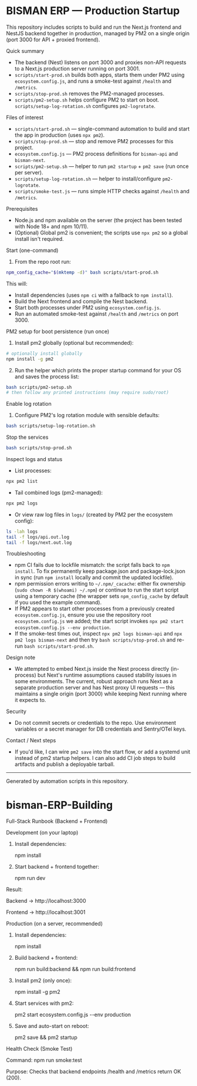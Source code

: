 # BISMAN ERP — Production Startup

This repository includes scripts to build and run the Next.js frontend and NestJS backend together in production, managed by PM2 on a single origin (port 3000 for API + proxied frontend).

Quick summary
- The backend (Nest) listens on port 3000 and proxies non-API requests to a Next.js production server running on port 3001.
- `scripts/start-prod.sh` builds both apps, starts them under PM2 using `ecosystem.config.js`, and runs a smoke-test against `/health` and `/metrics`.
- `scripts/stop-prod.sh` removes the PM2-managed processes.
- `scripts/pm2-setup.sh` helps configure PM2 to start on boot. `scripts/setup-log-rotation.sh` configures `pm2-logrotate`.

Files of interest
- `scripts/start-prod.sh` — single-command automation to build and start the app in production (uses `npx pm2`).
- `scripts/stop-prod.sh` — stop and remove PM2 processes for this project.
- `ecosystem.config.js` — PM2 process definitions for `bisman-api` and `bisman-next`.
- `scripts/pm2-setup.sh` — helper to run `pm2 startup` + `pm2 save` (run once per server).
- `scripts/setup-log-rotation.sh` — helper to install/configure `pm2-logrotate`.
- `scripts/smoke-test.js` — runs simple HTTP checks against `/health` and `/metrics`.

Prerequisites
- Node.js and npm available on the server (the project has been tested with Node 18+ and npm 10/11).
- (Optional) Global pm2 is convenient; the scripts use `npx pm2` so a global install isn't required.

Start (one-command)
1. From the repo root run:

```bash
npm_config_cache="$(mktemp -d)" bash scripts/start-prod.sh
```

This will:
- Install dependencies (uses `npm ci` with a fallback to `npm install`).
- Build the Next frontend and compile the Nest backend.
- Start both processes under PM2 using `ecosystem.config.js`.
- Run an automated smoke-test against `/health` and `/metrics` on port 3000.

PM2 setup for boot persistence (run once)
1. Install pm2 globally (optional but recommended):

```bash
# optionally install globally
npm install -g pm2
```

2. Run the helper which prints the proper startup command for your OS and saves the process list:

```bash
bash scripts/pm2-setup.sh
# then follow any printed instructions (may require sudo/root)
```

Enable log rotation
1. Configure PM2's log rotation module with sensible defaults:

```bash
bash scripts/setup-log-rotation.sh
```

Stop the services

```bash
bash scripts/stop-prod.sh
```

Inspect logs and status
- List processes:

```bash
npx pm2 list
```

- Tail combined logs (pm2-managed):

```bash
npx pm2 logs
```

- Or view raw log files in `logs/` (created by PM2 per the ecosystem config):

```bash
ls -lah logs
tail -f logs/api.out.log
tail -f logs/next.out.log
```

Troubleshooting
- npm CI fails due to lockfile mismatch: the script falls back to `npm install`. To fix permanently keep package.json and package-lock.json in sync (run `npm install` locally and commit the updated lockfile).
- npm permission errors writing to `~/.npm/_cacache`: either fix ownership (`sudo chown -R $(whoami) ~/.npm`) or continue to run the start script using a temporary cache (the wrapper sets `npm_config_cache` by default if you used the example command).
- If PM2 appears to start other processes from a previously created `ecosystem.config.js`, ensure you use the repository root `ecosystem.config.js` we added; the start script invokes `npx pm2 start ecosystem.config.js --env production`.
- If the smoke-test times out, inspect `npx pm2 logs bisman-api` and `npx pm2 logs bisman-next` and then try `bash scripts/stop-prod.sh` and re-run `bash scripts/start-prod.sh`.

Design note
- We attempted to embed Next.js inside the Nest process directly (in-process) but Next's runtime assumptions caused stability issues in some environments. The current, robust approach runs Next as a separate production server and has Nest proxy UI requests — this maintains a single origin (port 3000) while keeping Next running where it expects to.

Security
- Do not commit secrets or credentials to the repo. Use environment variables or a secret manager for DB credentials and Sentry/OTel keys.

Contact / Next steps
- If you'd like, I can wire `pm2 save` into the start flow, or add a systemd unit instead of pm2 startup helpers. I can also add CI job steps to build artifacts and publish a deployable tarball.

---
Generated by automation scripts in this repository.

# bisman-ERP-Building

Full-Stack Runbook (Backend + Frontend)

Development (on your laptop)

1. Install dependencies:

	npm install

2. Start backend + frontend together:

	npm run dev

Result:

Backend → http://localhost:3000

Frontend → http://localhost:3001

Production (on a server, recommended)

1. Install dependencies:

	npm install

2. Build backend + frontend:

	npm run build:backend && npm run build:frontend

3. Install pm2 (only once):

	npm install -g pm2

4. Start services with pm2:

	pm2 start ecosystem.config.js --env production

5. Save and auto-start on reboot:

	pm2 save && pm2 startup

Health Check (Smoke Test)

Command: npm run smoke:test

Purpose: Checks that backend endpoints /health and /metrics return OK (200).


